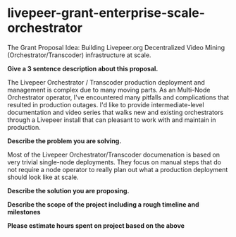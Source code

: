 # livepeer-grant-enterprise-scale-orchestrator
The Grant Proposal Idea: Building Livepeer.org Decentralized Video Mining (Orchestrator/Transcoder) infrastructure at scale.

**Give a 3 sentence description about this proposal.**

The Livepeer Orchestrator / Transcoder production deployment and management is complex due to many moving parts. As an Multi-Node Orchestrator operator, I've encountered many pitfalls and complications that resulted in production outages. I'd like to provide intermediate-level documentation and video series that walks new and existing orchestrators through a Livepeer install that can pleasant to work with and maintain in production. 

**Describe the problem you are solving.** 

Most of the Livepeer Orchestrator/Transcoder documenation is based on very trivial single-node deployments. They focus on manual steps that do not require a node operator to really plan out what a production deployment should look like at scale. 

**Describe the solution you are proposing.** 

**Describe the scope of the project including a rough timeline and milestones** 

**Please estimate hours spent on project based on the above** 
